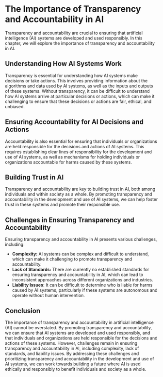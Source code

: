 The Importance of Transparency and Accountability in AI
===================================================================================================

Transparency and accountability are crucial to ensuring that artificial intelligence (AI) systems are developed and used responsibly. In this chapter, we will explore the importance of transparency and accountability in AI.

Understanding How AI Systems Work
---------------------------------

Transparency is essential for understanding how AI systems make decisions or take actions. This involves providing information about the algorithms and data used by AI systems, as well as the inputs and outputs of these systems. Without transparency, it can be difficult to understand how AI systems arrive at particular decisions or actions, which can make it challenging to ensure that these decisions or actions are fair, ethical, and unbiased.

Ensuring Accountability for AI Decisions and Actions
----------------------------------------------------

Accountability is also essential for ensuring that individuals or organizations are held responsible for the decisions and actions of AI systems. This requires establishing clear lines of responsibility for the development and use of AI systems, as well as mechanisms for holding individuals or organizations accountable for harms caused by these systems.

Building Trust in AI
--------------------

Transparency and accountability are key to building trust in AI, both among individuals and within society as a whole. By promoting transparency and accountability in the development and use of AI systems, we can help foster trust in these systems and promote their responsible use.

Challenges in Ensuring Transparency and Accountability
------------------------------------------------------

Ensuring transparency and accountability in AI presents various challenges, including:

* **Complexity:** AI systems can be complex and difficult to understand, which can make it challenging to promote transparency and accountability.
* **Lack of Standards:** There are currently no established standards for ensuring transparency and accountability in AI, which can lead to inconsistent approaches across different organizations and industries.
* **Liability Issues:** It can be difficult to determine who is liable for harms caused by AI systems, particularly if these systems are autonomous and operate without human intervention.

Conclusion
----------

The importance of transparency and accountability in artificial intelligence (AI) cannot be overstated. By promoting transparency and accountability, we can ensure that AI systems are developed and used responsibly, and that individuals and organizations are held responsible for the decisions and actions of these systems. However, challenges remain in ensuring transparency and accountability in AI, including complexity, lack of standards, and liability issues. By addressing these challenges and prioritizing transparency and accountability in the development and use of AI systems, we can work towards building a future where AI is used ethically and responsibly to benefit individuals and society as a whole.


